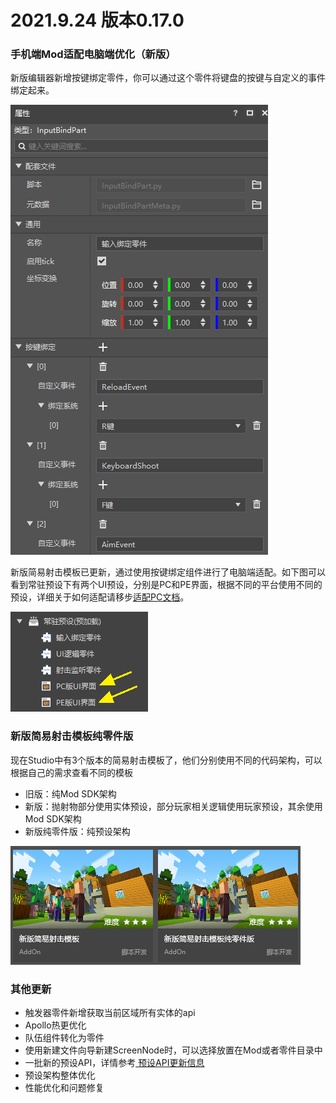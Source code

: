 # 2021.9.24 版本0.17.0

### 手机端Mod适配电脑端优化（新版）

新版编辑器新增按键绑定零件，你可以通过这个零件将键盘的按键与自定义的事件绑定起来。

![image-20210923151850909](./images/image-20210923151850909.png)

新版简易射击模板已更新，通过使用按键绑定组件进行了电脑端适配。如下图可以看到常驻预设下有两个UI预设，分别是PC和PE界面，根据不同的平台使用不同的预设，详细关于如何适配请移步[适配PC文档](../../20-玩法开发/19-手机电脑适配/1-PE模组适配PC.md)。

![image-20210923153559096](./images/image-20210923153559096.png)

### 新版简易射击模板纯零件版

现在Studio中有3个版本的简易射击模板了，他们分别使用不同的代码架构，可以根据自己的需求查看不同的模板

- 旧版：纯Mod SDK架构
- 新版：抛射物部分使用实体预设，部分玩家相关逻辑使用玩家预设，其余使用Mod SDK架构
- 新版纯零件版：纯预设架构

![image-20210923152103699](./images/image-20210923152103699.png)

### 其他更新

- 触发器零件新增获取当前区域所有实体的api
- Apollo热更优化
- 队伍组件转化为零件
- 使用新建文件向导新建ScreenNode时，可以选择放置在Mod或者零件目录中
- 一批新的预设API，详情参考<a href="../../20-玩法开发/14-预设玩法编程/13-PresetAPI/更新信息/1.24.0.html" rel="noopenner"> 预设API更新信息 </a>
- 预设架构整体优化
- 性能优化和问题修复
